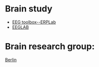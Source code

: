 # Brain study 
* [EEG toolbox--ERPLab](https://github.com/lucklab/erplab)
* [EEGLAB](https://sccn.ucsd.edu/eeglab/index.php)


# Brain research group:
[Berlin](https://github.com/bbci)


